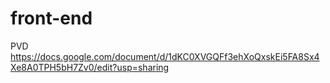 # front-end

PVD https://docs.google.com/document/d/1dKC0XVGQFf3ehXoQxskEi5FA8Sx4Xe8A0TPH5bH7Zv0/edit?usp=sharing 